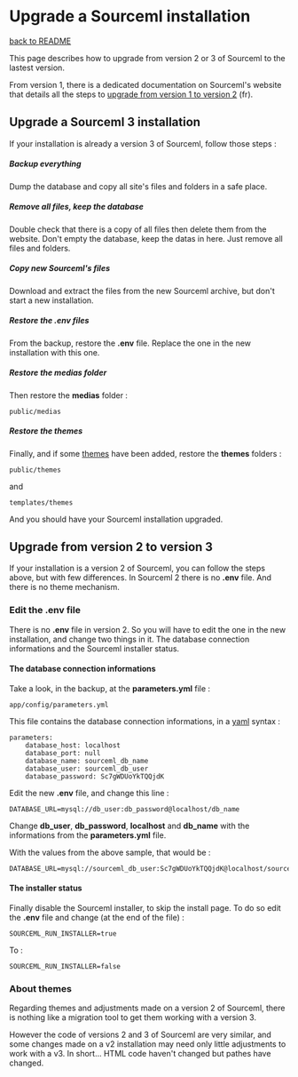 # Upgrade a Sourceml installation

[back to README](../README.md)

This page describes how to upgrade from version 2 or 3 of Sourceml to the
lastest version.

From version 1, there is a dedicated documentation on Sourceml's website that
details all the steps to
[upgrade from version 1 to version 2](http://sourceml.com/index.php?id=23&e=pages/view/page) (fr).

## Upgrade a Sourceml 3 installation

If your installation is already a version 3 of Sourceml, follow those steps :

##### Backup everything

Dump the database and copy all site's files and folders in a safe place.

##### Remove all files, keep the database

Double check that there is a copy of all files then delete them from the
website. Don't empty the database, keep the datas in here. Just remove all
files and folders.

##### Copy new Sourceml's files

Download and extract the files from the new Sourceml archive, but don't start a
new installation.

##### Restore the .env files

From the backup, restore the **.env** file. Replace the one in the new
installation with this one.

##### Restore the medias folder

Then restore the **medias** folder :

```
public/medias
```

##### Restore the themes

Finally, and if some [themes](docs/change.ui.md) have been added, restore the
**themes** folders :

```
public/themes
```

and

```
templates/themes
```

And you should have your Sourceml installation upgraded.

## Upgrade from version 2 to version 3

If your installation is a version 2 of Sourceml, you can follow the steps above,
but with few differences. In Sourceml 2 there is no **.env** file. And there
is no theme mechanism.

### Edit the .env file

There is no **.env** file in version 2. So you will have to edit the one in the
new installation, and change two things in it. The database connection
informations and the Sourceml installer status.

#### The database connection informations

Take a look, in the backup, at the **parameters.yml** file :

```
app/config/parameters.yml
```
This file contains the database connection informations, in a
[yaml](https://yaml.org/) syntax :

```
parameters:
    database_host: localhost
    database_port: null
    database_name: sourceml_db_name
    database_user: sourceml_db_user
    database_password: Sc7gWDUoYkTQQjdK
```

Edit the new **.env** file, and change this line :

```
DATABASE_URL=mysql://db_user:db_password@localhost/db_name
```

Change **db_user**, **db_password**, **localhost** and **db_name** with the
informations from the **parameters.yml** file.

With the values from the above sample, that would be :

```
DATABASE_URL=mysql://sourceml_db_user:Sc7gWDUoYkTQQjdK@localhost/sourceml_db_name
```
#### The installer status

Finally disable the Sourceml installer, to skip the install page. To do so edit
the **.env** file and change (at the end of the file) :

```
SOURCEML_RUN_INSTALLER=true
```

To :

```
SOURCEML_RUN_INSTALLER=false
```
### About themes

Regarding themes and adjustments made on a version 2 of Sourceml, there is
nothing like a migration tool to get them working with a version 3.

However the code of versions 2 and 3 of Sourceml are very similar, and some
changes made on a v2 installation may need only little adjustments to work with
a v3. In short... HTML code haven't changed but pathes have changed.
